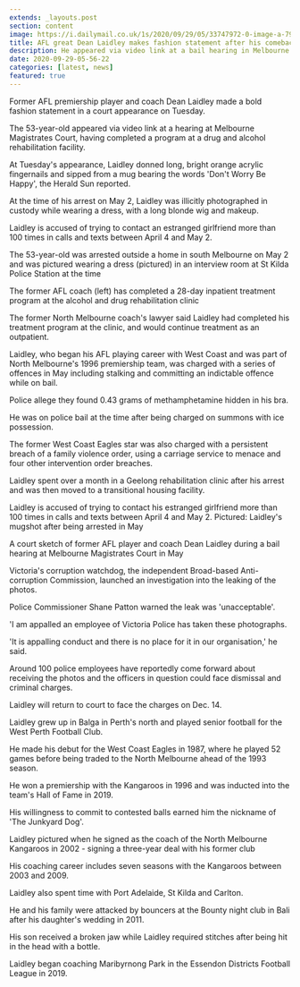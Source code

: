 ```yaml
---
extends: _layouts.post
section: content
image: https://i.dailymail.co.uk/1s/2020/09/29/05/33747972-0-image-a-79_1601353084618.jpg 
title: AFL great Dean Laidley makes fashion statement after his comeback following arrest 
description: He appeared via video link at a bail hearing in Melbourne Magistrates Court on Tuesday, where he wore long, bright orange acrylic fingernails. 
date: 2020-09-29-05-56-22 
categories: [latest, news] 
featured: true 
--- 
```

Former AFL premiership player and coach Dean Laidley made a bold fashion statement in a court appearance on Tuesday.

The 53-year-old appeared via video link at a hearing at Melbourne Magistrates Court, having completed a program at a drug and alcohol rehabilitation facility.

At Tuesday's appearance, Laidley donned long, bright orange acrylic fingernails and sipped from a mug bearing the words 'Don't Worry Be Happy', the Herald Sun reported. 

At the time of his arrest on May 2, Laidley was illicitly photographed in custody while wearing a dress, with a long blonde wig and makeup.

Laidley is accused of trying to contact an estranged girlfriend more than 100 times in calls and texts between April 4 and May 2. 

The 53-year-old was arrested outside a home in south Melbourne on May 2 and was pictured wearing a dress (pictured) in an interview room at St Kilda Police Station at the time

The former AFL coach (left) has completed a 28-day inpatient treatment program at the alcohol and drug rehabilitation clinic

The former North Melbourne coach's lawyer said Laidley had completed his treatment program at the clinic, and would continue treatment as an outpatient. 

Laidley, who began his AFL playing career with West Coast and was part of North Melbourne's 1996 premiership team, was charged with a series of offences in May including stalking and committing an indictable offence while on bail.

Police allege they found 0.43 grams of methamphetamine hidden in his bra. 

He was on police bail at the time after being charged on summons with ice possession. 

The former West Coast Eagles star was also charged with a persistent breach of a family violence order, using a carriage service to menace and four other intervention order breaches.     

Laidley spent over a month in a Geelong rehabilitation clinic after his arrest and was then moved to a transitional housing facility. 

Laidley is accused of trying to contact his estranged girlfriend more than 100 times in calls and texts between April 4 and May 2. Pictured: Laidley's mugshot after being arrested in May 

A court sketch of former AFL player and coach Dean Laidley during a bail hearing at Melbourne Magistrates Court in May 

Victoria's corruption watchdog, the independent Broad-based Anti-corruption Commission, launched an investigation into the leaking of the photos.      

Police Commissioner Shane Patton warned the leak was 'unacceptable'. 

'I am appalled an employee of Victoria Police has taken these photographs.

'It is appalling conduct and there is no place for it in our ­organisation,' he said.  

Around 100 police employees have reportedly come forward about receiving the photos and the officers in question could face dismissal and criminal charges.

Laidley will return to court to face the charges on Dec. 14. 

Laidley grew up in Balga in Perth's north and played senior football for the West Perth Football Club.

He made his debut for the West Coast Eagles in 1987, where he played 52 games before being traded to the North Melbourne ahead of the 1993 season.  

He won a premiership with the Kangaroos in 1996 and was inducted into the team's Hall of Fame in 2019. 

His willingness to commit to contested balls earned him the nickname of 'The Junkyard Dog'. 

Laidley pictured when he signed as the coach of the North Melbourne Kangaroos in 2002 - signing a three-year deal with his former club

His coaching career includes seven seasons with the Kangaroos between 2003 and 2009.

Laidley also spent time with Port Adelaide, St Kilda and Carlton.  

He and his family were attacked by bouncers at the Bounty night club in Bali after his daughter's wedding in 2011.

His son received a broken jaw while Laidley required stitches after being hit in the head with a bottle. 

Laidley began coaching Maribyrnong Park in the Essendon Districts Football League in 2019. 


